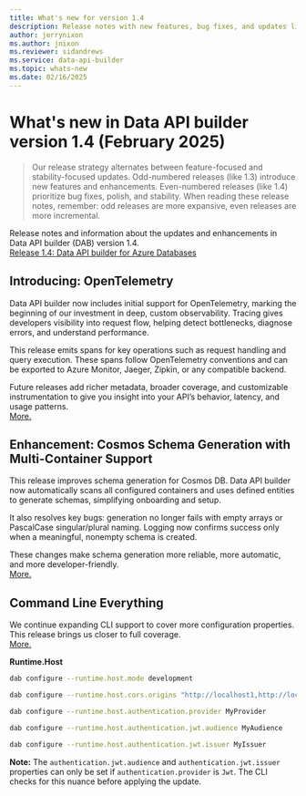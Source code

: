 ```yaml
---
title: What's new for version 1.4
description: Release notes with new features, bug fixes, and updates listed for the Data API builder version 1.4.
author: jerrynixon
ms.author: jnixon
ms.reviewer: sidandrews
ms.service: data-api-builder
ms.topic: whats-new 
ms.date: 02/16/2025
---
```


# What's new in Data API builder version 1.4 (February 2025)

> Our release strategy alternates between feature-focused and stability-focused updates. Odd-numbered releases (like 1.3) introduce new features and enhancements. Even-numbered releases (like 1.4) prioritize bug fixes, polish, and stability. When reading these release notes, remember: odd releases are more expansive, even releases are more incremental.

Release notes and information about the updates and enhancements in Data API builder (DAB) version 1.4.  
[Release 1.4: Data API builder for Azure Databases](https://github.com/Azure/data-api-builder/releases/tag/v1.4.26)

## Introducing: OpenTelemetry

Data API builder now includes initial support for OpenTelemetry, marking the beginning of our investment in deep, custom observability. Tracing gives developers visibility into request flow, helping detect bottlenecks, diagnose errors, and understand performance.

This release emits spans for key operations such as request handling and query execution. These spans follow OpenTelemetry conventions and can be exported to Azure Monitor, Jaeger, Zipkin, or any compatible backend.

Future releases add richer metadata, broader coverage, and customizable instrumentation to give you insight into your API’s behavior, latency, and usage patterns.  
[More.](https://github.com/Azure/data-api-builder/pull/2449)

## Enhancement: Cosmos Schema Generation with Multi-Container Support

This release improves schema generation for Cosmos DB. Data API builder now automatically scans all configured containers and uses defined entities to generate schemas, simplifying onboarding and setup.

It also resolves key bugs: generation no longer fails with empty arrays or PascalCase singular/plural naming. Logging now confirms success only when a meaningful, nonempty schema is created.

These changes make schema generation more reliable, more automatic, and more developer-friendly.  
[More.](https://github.com/Azure/data-api-builder/pull/2479)

## Command Line Everything

We continue expanding CLI support to cover more configuration properties. This release brings us closer to full coverage.  
[More.](https://github.com/Azure/data-api-builder/pull/2455)

**Runtime.Host**

```sh
dab configure --runtime.host.mode development

dab configure --runtime.host.cors.origins "http://localhost1,http://localhost2"

dab configure --runtime.host.authentication.provider MyProvider

dab configure --runtime.host.authentication.jwt.audience MyAudience

dab configure --runtime.host.authentication.jwt.issuer MyIssuer
```

**Note:** The `authentication.jwt.audience` and `authentication.jwt.issuer` properties can only be set if `authentication.provider` is `Jwt`. The CLI checks for this nuance before applying the update.